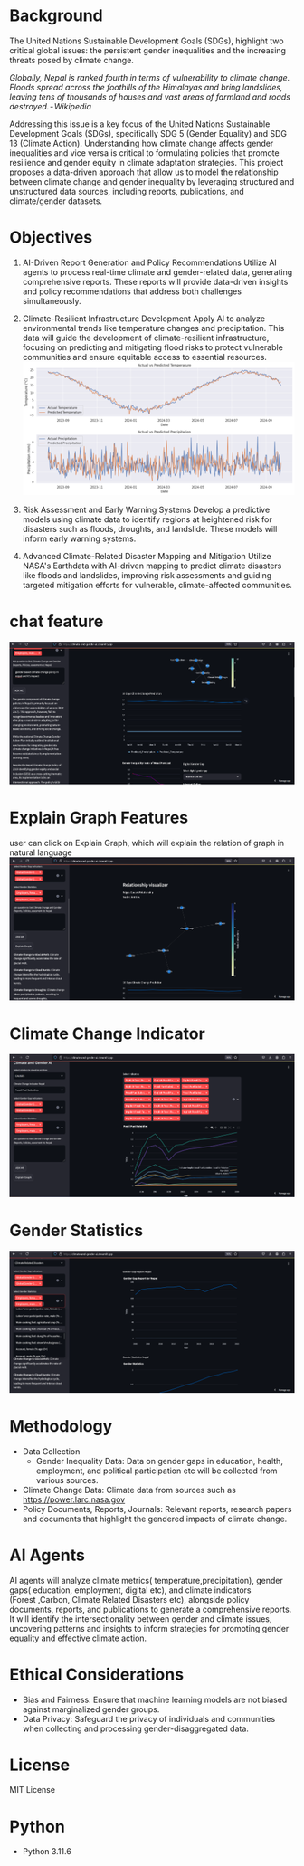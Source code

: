 # Background
The United Nations Sustainable Development Goals (SDGs), highlight two critical global issues: the persistent gender inequalities and the increasing threats posed by climate change. 

_Globally, Nepal is ranked fourth in terms of vulnerability to climate change. Floods spread across the foothills of the Himalayas and bring landslides, leaving tens of thousands of houses and vast areas of farmland and roads destroyed. - Wikipedia_

Addressing this issue is a key focus of the United Nations Sustainable Development Goals (SDGs), specifically SDG 5 (Gender Equality) and SDG 13 (Climate Action). Understanding how climate change affects gender inequalities and vice versa is critical to formulating policies that promote resilience and gender equity in climate adaptation strategies.
This project proposes a data-driven approach that allow us to model the relationship between climate change and gender inequality by leveraging structured and unstructured data sources, including reports, publications, and climate/gender datasets.

# Objectives

1. AI-Driven Report Generation and Policy Recommendations
Utilize AI agents to process real-time climate and gender-related data, generating comprehensive reports. These reports will provide data-driven insights and policy recommendations that address both challenges simultaneously.

2. Climate-Resilient Infrastructure Development
Apply AI to analyze environmental trends like temperature changes and precipitation. This data will guide the development of climate-resilient infrastructure, focusing on predicting and mitigating flood risks to protect vulnerable communities and ensure equitable access to essential resources.
![alt text](screenshot/image-6.png)

3. Risk Assessment and Early Warning Systems
Develop a predictive models using climate data to identify regions at heightened risk for disasters such as floods, droughts, and landslide. These models will inform early warning systems.

4. Advanced Climate-Related Disaster Mapping and Mitigation
Utilize NASA's Earthdata with AI-driven mapping to predict climate disasters like floods and landslides, improving risk assessments and guiding targeted mitigation efforts for vulnerable, climate-affected communities.


# chat feature
![alt text](screenshot/image.png)

# Explain Graph Features
user can click on Explain Graph, which will explain the relation of graph in natural language
![alt text](screenshot/image-4.png)

# Climate Change Indicator
![alt text](screenshot/image-1.png)

# Gender Statistics
![alt text](screenshot/image-3.png)

# Methodology
- Data Collection
    - Gender Inequality Data: Data on gender gaps in education, health, employment, and political participation etc will be collected from various sources. 
- Climate Change Data: Climate data from sources such as https://power.larc.nasa.gov   
- Policy Documents, Reports, Journals: Relevant reports, research papers and documents that highlight the gendered impacts of climate change.

# AI Agents
AI agents will analyze climate metrics( temperature,precipitation), gender gaps( education, employment, digital etc), and climate indicators (Forest ,Carbon, Climate Related Disasters etc), alongside policy documents, reports, and publications to generate a comprehensive reports. It will identify the intersectionality between gender and climate issues, uncovering patterns and insights to inform strategies for promoting gender equality and effective climate action.

# Ethical Considerations
- Bias and Fairness: Ensure that machine learning models are not biased against marginalized gender groups. 
- Data Privacy: Safeguard the privacy of individuals and communities when collecting and processing gender-disaggregated data.

# License
MIT License

# Python
- Python 3.11.6 

